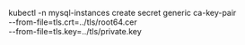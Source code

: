 kubectl -n mysql-instances create secret generic ca-key-pair \
  --from-file=tls.crt=../tls/root64.cer \
  --from-file=tls.key=../tls/private.key
